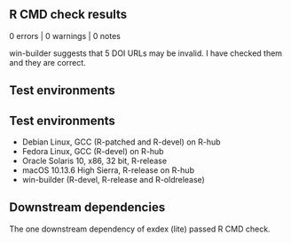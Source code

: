 ## R CMD check results

0 errors | 0 warnings | 0 notes

win-builder suggests that 5 DOI URLs may be invalid.  I have checked them and they are correct.

## Test environments

## Test environments

- Debian Linux, GCC (R-patched and R-devel) on R-hub
- Fedora Linux, GCC (R-devel) on R-hub
- Oracle Solaris 10, x86, 32 bit, R-release
- macOS 10.13.6 High Sierra, R-release on R-hub
- win-builder (R-devel, R-release and R-oldrelease)

## Downstream dependencies

The one downstream dependency of exdex (lite) passed R CMD check.

